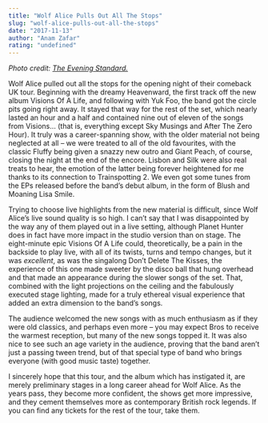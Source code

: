 ```yaml
---
title: "Wolf Alice Pulls Out All The Stops"
slug: "wolf-alice-pulls-out-all-the-stops"
date: "2017-11-13"
author: "Anam Zafar"
rating: "undefined"
---
```


_Photo credit: [The Evening Standard.](https://www.standard.co.uk/stayingin/music/five-songs-to-hear-this-week-a3451401.html)_

Wolf Alice pulled out all the stops for the opening night of their comeback UK tour. Beginning with the dreamy Heavenward, the first track off the new album Visions Of A Life, and following with Yuk Foo, the band got the circle pits going right away. It stayed that way for the rest of the set, which nearly lasted an hour and a half and contained nine out of eleven of the songs from Visions… (that is, everything except Sky Musings and After The Zero Hour). It truly was a career-spanning show, with the older material not being neglected at all – we were treated to all of the old favourites, with the classic Fluffy being given a snazzy new outro and Giant Peach, of course, closing the night at the end of the encore. Lisbon and Silk were also real treats to hear, the emotion of the latter being forever heightened for me thanks to its connection to Trainspotting 2. We even got some tunes from the EPs released before the band’s debut album, in the form of Blush and Moaning Lisa Smile.

Trying to choose live highlights from the new material is difficult, since Wolf Alice’s live sound quality is so high. I can’t say that I was disappointed by the way any of them played out in a live setting, although Planet Hunter does in fact have more impact in the studio version than on stage. The eight-minute epic Visions Of A Life could, theoretically, be a pain in the backside to play live, with all of its twists, turns and tempo changes, but it was _excellent_, as was the singalong Don’t Delete The Kisses, the experience of this one made sweeter by the disco ball that hung overhead and that made an appearance during the slower songs of the set. That, combined with the light projections on the ceiling and the fabulously executed stage lighting, made for a truly ethereal visual experience that added an extra dimension to the band’s songs.

The audience welcomed the new songs with as much enthusiasm as if they were old classics, and perhaps even more – you may expect Bros to receive the warmest reception, but many of the new songs topped it. It was also nice to see such an age variety in the audience, proving that the band aren’t just a passing tween trend, but of that special type of band who brings everyone (with good music taste) together.

I sincerely hope that this tour, and the album which has instigated it, are merely preliminary stages in a long career ahead for Wolf Alice. As the years pass, they become more confident, the shows get more impressive, and they cement themselves more as contemporary British rock legends. If you can find any tickets for the rest of the tour, take them.
